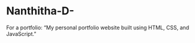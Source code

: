# Nanthitha-D-
For a portfolio: “My personal portfolio website built using HTML, CSS, and JavaScript.”
